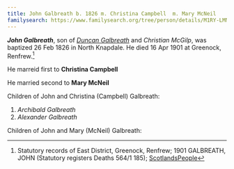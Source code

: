 ```yaml
---
title: John Galbreath b. 1826 m. Christina Campbell  m. Mary McNeil
familysearch: https://www.familysearch.org/tree/person/details/M1RY-LMN
---
```

***John Galbreath***, son of *[Duncan Galbreath](galbreath-duncan-1793-mcgilp.md)* and *Christian McGilp*,
was baptized 26 Feb 1826 in North Knapdale. He died 16 Apr 1901 at Greenock, Renfrew.[^death]

He marreid first to  **Christina Campbell**

He married second to **Mary McNeil**

Children of John and Christina (Campbell) Galbreath:

1. *Archibald Galbreath*
2. *Alexander Galbreath*

Children of John and Mary (McNeil) Galbreath:

[^death]: Statutory records of East District, Greenock, Renfrew; 1901 GALBREATH, JOHN (Statutory registers Deaths 564/1 185); [ScotlandsPeople](https://www.scotlandspeople.gov.uk/view-image/nrs_stat_deaths/5357915)
